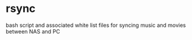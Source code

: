 # rsync
bash script and associated white list files for syncing music and movies between NAS and PC
